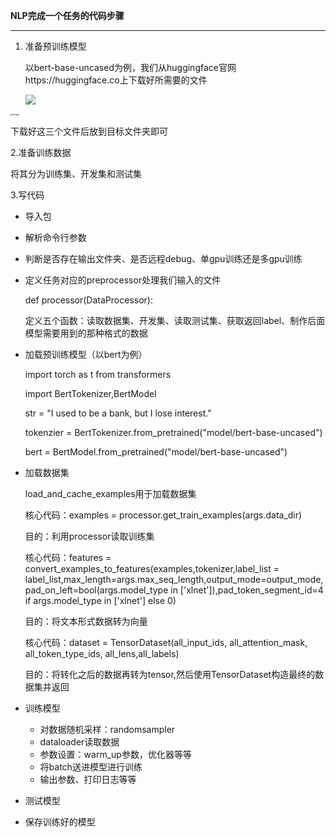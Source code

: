 **NLP完成一个任务的代码步骤**

***

1. 准备预训练模型

   以bert-base-uncased为例，我们从huggingface官网https://huggingface.co上下载好所需要的文件

   ![](https://github.com/Chen-Shaobin/Learning-Notes/blob/main/figure/bert_download1.png)

<img src="D:\blog\blog image\bert_download2.png" alt="image" style="zoom:25%;" />

下载好这三个文件后放到目标文件夹即可

2.准备训练数据

将其分为训练集、开发集和测试集

3.写代码

- 导入包

- 解析命令行参数

- 判断是否存在输出文件夹、是否远程debug、单gpu训练还是多gpu训练

- 定义任务对应的preprocessor处理我们输入的文件

  def processor(DataProcessor):

  ​	定义五个函数：读取数据集、开发集、读取测试集、获取返回label、制作后面模型需要用到的那种格式的数据

- 加载预训练模型（以bert为例）

  import torch as t from transformers

  import BertTokenizer,BertModel

  str = "I used to be a bank, but I lose interest."  

  tokenzier = BertTokenizer.from_pretrained("model/bert-base-uncased") 

  bert = BertModel.from_pretrained("model/bert-base-uncased")

- 加载数据集

  load_and_cache_examples用于加载数据集

  核心代码：examples = processor.get_train_examples(args.data_dir)

  目的：利用processor读取训练集

  核心代码：features = convert_examples_to_features(examples,tokenizer,label_list = label_list,max_length=args.max_seq_length,output_mode=output_mode,pad_on_left=bool(args.model_type in ['xlnet']),pad_token_segment_id=4 if args.model_type in ['xlnet'] else 0)

  目的：将文本形式数据转为向量

  核心代码：dataset = TensorDataset(all_input_ids, all_attention_mask, all_token_type_ids, all_lens,all_labels)

  目的：将转化之后的数据再转为tensor,然后使用TensorDataset构造最终的数据集并返回

- 训练模型

  - 对数据随机采样：randomsampler
  - dataloader读取数据
  - 参数设置：warm_up参数，优化器等等
  - 将batch送进模型进行训练
  - 输出参数、打印日志等等

- 测试模型

- 保存训练好的模型

​	
